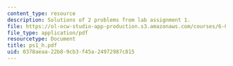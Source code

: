 ```yaml
---
content_type: resource
description: Solutions of 2 problems from lab assignment 1.
file: https://ol-ocw-studio-app-production.s3.amazonaws.com/courses/6-092-bioinformatics-and-proteomics-january-iap-2005/0378aeaa22b89cb3f45a24972987c815_ps1_h.pdf
file_type: application/pdf
resourcetype: Document
title: ps1_h.pdf
uid: 0378aeaa-22b8-9cb3-f45a-24972987c815
---
```

